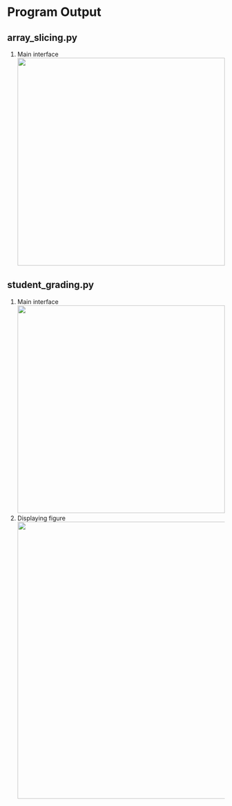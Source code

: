 # Program Output

## array_slicing.py

1. Main interface<br><img src="https://github.com/hendraanggrian/IIT-ITM513/raw/assets/assignments/hw7/screenshot1.png" width="480">

<div style="page-break-after: always;"></div>

## student_grading.py

1. Main interface<br><img src="https://github.com/hendraanggrian/IIT-ITM513/raw/assets/assignments/hw7/screenshot2_1.png" width="480">
2. Displaying figure<br><img src="https://github.com/hendraanggrian/IIT-ITM513/raw/assets/assignments/hw7/screenshot2_2.png" width="640">
